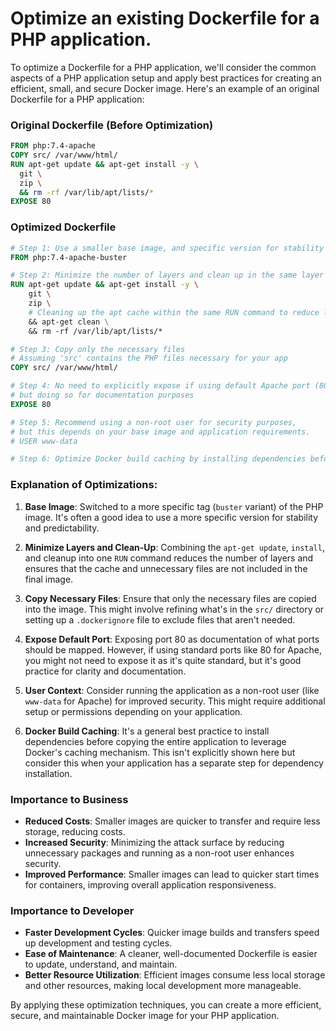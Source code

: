 # Optimize an existing Dockerfile for a PHP application.

To optimize a Dockerfile for a PHP application, we'll consider the common aspects of a PHP application setup and apply best practices for creating an efficient, small, and secure Docker image. Here's an example of an original Dockerfile for a PHP application:

### Original Dockerfile (Before Optimization)

```Dockerfile
FROM php:7.4-apache
COPY src/ /var/www/html/
RUN apt-get update && apt-get install -y \
  git \
  zip \
  && rm -rf /var/lib/apt/lists/*
EXPOSE 80
```

### Optimized Dockerfile

```Dockerfile
# Step 1: Use a smaller base image, and specific version for stability
FROM php:7.4-apache-buster

# Step 2: Minimize the number of layers and clean up in the same layer to reduce size
RUN apt-get update && apt-get install -y \
    git \
    zip \
    # Cleaning up the apt cache within the same RUN command to reduce layer size
    && apt-get clean \
    && rm -rf /var/lib/apt/lists/*

# Step 3: Copy only the necessary files
# Assuming 'src' contains the PHP files necessary for your app
COPY src/ /var/www/html/

# Step 4: No need to explicitly expose if using default Apache port (80) and it's known, 
# but doing so for documentation purposes
EXPOSE 80

# Step 5: Recommend using a non-root user for security purposes,
# but this depends on your base image and application requirements.
# USER www-data

# Step 6: Optimize Docker build caching by installing dependencies before copying the entire application
```

### Explanation of Optimizations:

1. **Base Image**: Switched to a more specific tag (`buster` variant) of the PHP image. It's often a good idea to use a more specific version for stability and predictability.

2. **Minimize Layers and Clean-Up**: Combining the `apt-get update`, `install`, and cleanup into one `RUN` command reduces the number of layers and ensures that the cache and unnecessary files are not included in the final image.

3. **Copy Necessary Files**: Ensure that only the necessary files are copied into the image. This might involve refining what's in the `src/` directory or setting up a `.dockerignore` file to exclude files that aren't needed.

4. **Expose Default Port**: Exposing port 80 as documentation of what ports should be mapped. However, if using standard ports like 80 for Apache, you might not need to expose it as it's quite standard, but it's good practice for clarity and documentation.

5. **User Context**: Consider running the application as a non-root user (like `www-data` for Apache) for improved security. This might require additional setup or permissions depending on your application.

6. **Docker Build Caching**: It's a general best practice to install dependencies before copying the entire application to leverage Docker's caching mechanism. This isn't explicitly shown here but consider this when your application has a separate step for dependency installation.

### Importance to Business

- **Reduced Costs**: Smaller images are quicker to transfer and require less storage, reducing costs.
- **Increased Security**: Minimizing the attack surface by reducing unnecessary packages and running as a non-root user enhances security.
- **Improved Performance**: Smaller images can lead to quicker start times for containers, improving overall application responsiveness.

### Importance to Developer

- **Faster Development Cycles**: Quicker image builds and transfers speed up development and testing cycles.
- **Ease of Maintenance**: A cleaner, well-documented Dockerfile is easier to update, understand, and maintain.
- **Better Resource Utilization**: Efficient images consume less local storage and other resources, making local development more manageable.

By applying these optimization techniques, you can create a more efficient, secure, and maintainable Docker image for your PHP application.